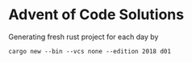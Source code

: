 # Advent of Code Solutions

Generating fresh rust project for each day by

    cargo new --bin --vcs none --edition 2018 d01
